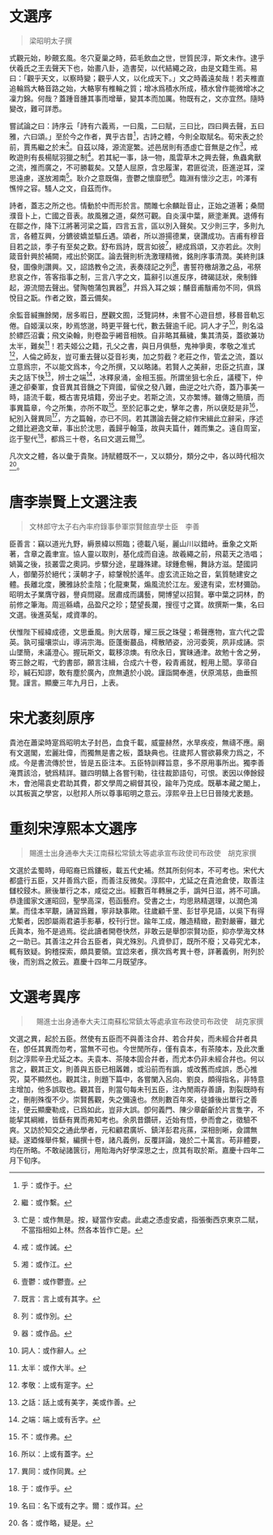 # 文選序

> 梁昭明太子撰

式觀元始，眇覿玄風。冬穴夏巢之時，茹毛飲血之世，世質民淳，斯文未作。逮乎伏羲氏之王<span class="n">去聲</span>天下也，始畫八卦，造書契，以代結繩之政，由是文籍生焉。易曰：「觀乎天文，以察時變；觀乎人文，以化成天下。」文之時義遠矣哉！若夫椎<span class="n">直追</span>輪爲大輅<span class="n">音路</span>之始，大輅寧有椎輪之質；增冰爲積水所成，積水曾<span class="n">作能</span>微增冰之凜<span class="n">力錦</span>。何哉？蓋踵<span class="n">音腫</span>其事而增華，變其本而加厲。物既有之，文亦宜然。隨時變改，難可詳悉。

嘗試論之曰：詩序云「詩有六義焉，一曰風，二曰賦，三曰比，四曰興<span class="n">去聲</span>，五曰雅，六曰頌。」至於今之作者，異乎古昔[^z1]，古詩之體，今則全取賦名。荀宋表之於前，賈馬繼之於末[^z2]。自茲以降，源流寔繁。述邑居則有憑虛亡<span class="n">音無</span>是之作[^z3]，戒畋遊則有長楊賦羽獵之制[^z4]。若其紀一事，詠一物，風雲草木之興<span class="n">去聲</span>，魚蟲禽獸之流，推而廣之，不可勝載矣。又楚人屈原，含忠履潔，君匪從流，臣進逆耳，深思遠慮，遂放湘南[^z5]。耿介之意既傷，壹鬱之懷靡愬[^z6]。臨淵有懷沙之志，吟澤有憔悴之容。騷人之文，自茲而作。

詩者，蓋志之所之也。情動於中而形於言。關雎<span class="n">七余</span>麟趾<span class="n">音止</span>，正始之道著；桑間濮<span class="n">音卜</span>上，亡國之音表。故風雅之道，粲然可觀。自炎漢中葉，厥塗漸異。退傅有在鄒之作，降<span class="n">下江</span>將著河梁之篇，四言五言，區以別<span class="n">入聲</span>矣。又少則三字，多則九言，各體互興，分鑣<span class="n">彼嬌</span>並驅<span class="n">丘遇</span>。頌者，所以游揚德業，襃讚成功。吉甫有穆<span class="n">音目</span>若之談，季子有至矣之歎。舒布爲詩，既言如彼[^z9]，總成爲頌，又亦若此。次則箴<span class="n">音針</span>興於補闕，戒出於弼匡。論<span class="n">去聲</span>則析<span class="n">洗激</span>理精微，銘則序事清潤。美終則誄發，圖像則讚興。又，詔誥教令之流，表奏牋記之列[^z10]，書誓符檄<span class="n">胡激</span>之品，弔祭悲哀之作，答客指事之制，三言八字之文，篇辭引<span class="n">以進反</span>序，碑碣誌狀，衆制鋒起，源流間<span class="n">去聲</span>出。譬陶匏<span class="n">蒲包</span>異器[^z11]，幷爲入耳之娛；黼<span class="n">音甫</span>黻<span class="n">甫勿</span>不同，俱爲悅目之翫。作者之致，蓋云備矣。

余監<span class="n">音緘</span>撫餘閑，居多暇日，歷觀文囿，泛覽詞林，未嘗不心遊目想，移晷<span class="n">音軌</span>忘倦。自姬漢以來，眇焉悠邈，時更<span class="n">平聲</span>七代，數<span class="n">去聲</span>逾千祀。詞人才子[^z12]，則名溢於縹<span class="n">匹沼</span>囊；飛文染翰，則卷盈乎緗<span class="n">音相</span>帙。自非略其蕪穢，集其清英，蓋欲兼功太半，難矣[^z13]！若夫姬公之籍，孔父之書，與日月俱懸，鬼神爭奧，孝敬之准式[^z14]，人倫之師友，豈可重<span class="n">去聲</span>以芟<span class="n">音衫</span>夷，加之剪截？老莊之作，管孟之流，蓋以立意爲宗，不以能文爲本，今之所撰，又以略諸。若賢人之美辭，忠臣之抗直，謀夫之話<span class="n">下快</span>[^z15]，辨士之端[^z16]，冰釋泉涌，金相玉振。所謂坐狙<span class="n">七余</span>丘，議稷下，仲連之卻秦軍，食<span class="n">音異</span>其<span class="n">音饑</span>之下齊國，留侯之發八難，曲逆之吐六奇，蓋乃事美一時，語流千載，概<span class="n">古害</span>見墳籍，旁出子史。若斯之流，又亦繁博。雖傳之簡牘，而事異篇章，今之所集，亦所不取[^z17]。至於記事之史，擊年之書，所以襃貶是非[^z18]，紀別<span class="n">入聲</span>異同[^z19]，方之篇翰，亦已不同。若其讚論<span class="n">去聲</span>之綜<span class="n">作宋</span>緝<span class="n">此立</span>辭采，序述之錯比<span class="n">避逸</span>文華，事出於沈思，義歸乎翰藻，故與夫篇什，雜而集之。遠自周室，迄于聖代[^z20]，都爲三十卷，名曰文選云爾[^z21]。

凡次文之體，各以彙<span class="n">于貴</span>聚。詩賦體既不一，又以類分，類分之中，各以時代相次[^z22]。

[^z1]: 乎：或作于。
[^z2]: 繼：或作繫。
[^z3]: 亡是：或作無是。按，疑當作安處。此處之憑虛安處，指張衡西京東京二賦，不當指相如上林。然各本皆作亡是。
[^z4]: 戒：或作誡。
[^z5]: 湘：或作江。
[^z6]: 壹鬱：或作鬱壹。
[^z9]: 既言：言上或有其字。
[^z10]: 列：或作別。
[^z11]: 器：或作品。
[^z12]: 詞人：或作辭人。
[^z13]: 太半：或作大半。
[^z14]: 孝敬：上或有寔字。
[^z15]: 之話：話上或有美字，美或作善。
[^z16]: 之端：端上或有舌字。
[^z17]: 不：或作弗。
[^z18]: 所以：上或有蓋字。
[^z19]: 異同：或作同異。
[^z20]: 于：或作乎。
[^z21]: 名曰：名下或有之字。爾：或作耳。
[^z22]: 各：或作略，疑是。

# 唐李崇賢上文選注表

> 文林郎守太子右內率府錄事參軍崇賢館直學士臣　李善

臣善言：竊以道光九野，縟景緯以照臨；德載八埏，麗山川以錯峙。垂象之文斯著，含章之義聿宣。協人靈以取則，基化成而自遠。故羲繩之前，飛葛天之浩唱；媧簧之後，掞叢雲之奧詞。步驟分途，星躔殊建。球鍾愈暢，舞詠方滋。楚國詞人，御蘭芬於絕代；漢朝才子，綜鞶帨於遙年。虛玄流正始之音，氣質馳建安之體。長離北度，騰雅詠於圭陰；化龍東騖，煽風流於江左。爰逮有梁，宏材彌劭。昭明太子業膺守器，譽貞問寢。居肅成而講藝，開博望以招賢。搴中葉之詞林，酌前修之筆海。周巡緜嶠，品盈尺之珍；楚望長瀾，搜徑寸之寶。故撰斯一集，名曰文選。後進英髦，咸資準的。

伏惟陛下經緯成德，文思垂風。則大居尊，耀三辰之珠璧；希聲應物，宣六代之雲英。孰可撮壤崇山，導涓宗海。臣蓬衡蕞品，樗散陋姿，汾河委筴，夙非成誦。崇山墜簡，未議澄心。握玩斯文，載移涼燠。有欣永日，實昧通津。故勉十舍之勞，寄三餘之暇，弋釣書部，願言注緝，合成六十卷，殺青甫就，輕用上聞。享帚自珍，緘石知謬，敢有塵於廣內，庶無遺於小說。謹詣闕奉進，伏原鴻慈，曲垂照覽。謹言。顯慶三年九月日，上表。

# 宋尤袤刻原序

貴池在蕭梁時寔爲昭明太子封邑，血食千載，威靈赫然，水旱疾疫，無禱不應。廟有文選閣，宏麗壯偉，而獨無是書之板，蓋缺典也。往歲邦人嘗欲募衆力爲之，不成。今是書流傳於世，皆是五臣注本。五臣特訓釋旨意，多不原用事所出。獨李善淹貫該洽，號爲精詳。雖四明贛上各嘗刊勒，往往裁節語句，可恨。袤因以俸餘鋟木，會池陽袁史君助其費，郡文學周之綱督其役，踰年乃克成。既摹本藏之閣上，以其板寘之學宮，以慰邦人所以尊事昭明之意云。淳熙辛丑上巳日晉陵尤袤題。

# 重刻宋淳熙本文選序

> 賜進士出身通奉大夫江南蘇松常鎮太等處承宣布政使司布政使　胡克家撰

文選於孟蜀時，毋昭裔已爲鏤板，載五代史補。然其所刻何本，不可考也。宋代大都盛行五臣，又幷善爲六臣，而善注反微矣。淳熙中，尤延之在貴池倉使，取善注讎校鋟木。厥後單行之本，咸從之出。經數百年轉展之手，譌舛日滋，將不可讀。恭逢國家文運昭回，聖學高深，苞函藝府。受書之士，均思熟精選理，以潤色鴻業。而佳本罕覯，誦習爲難，寧非缺事歟。往歲顧千里、彭甘亭見語，以吳下有得尤槧者，因卽屬兩君遴手影摹，校刊行世。踰年工成，雕造精緻，勘對嚴審，雖尤氏眞本，殆不是過焉。從此讀者開卷快然，非敢云是舉卽崇賢功臣，抑亦學海文林之一助已。其善注之幷合五臣者，與尤殊別。凡資參訂，既所不廢；又尋究尤本，輒有致疑。鉤稽探索，頗具要領。宜諗來者，撰次爲考異十卷，詳著義例，附列於後，而別爲之敘云。嘉慶十四年二月既望序。

# 文選考異序

>　賜進士出身通奉大夫江南蘇松常鎮太等處承宣布政使司布政使　胡克家撰

文選之異，起於五臣。然使有五臣而不與善注合幷、若合幷矣，而未經合幷者具在，卽任其異而勿考，當無不可也。今世閒所存，僅有袁本，有茶陵本，及此次重刻之淳熙辛丑尤延之本。夫袁本、茶陵本固合幷者，而尤本仍非未經合幷也。何以言之，觀其正文，則善與五臣已相羼雜，或沿前而有譌，或改舊而成誤，悉心推究，莫不顯然也。觀其注，則題下篇中，各嘗闌入呂向、劉良，頗得指名，非特意主增加，他多誤取也。觀其音，則當句每未刊五臣，注內閒兩存善讀，割裂既時有之，刪削殊復不少。崇賢舊觀，失之彌遠也。然則數百年來，徒據後出單行之善注，便云顯慶勒成，已爲如此，豈非大誤。卽何義門、陳少章齗齗於片言隻字，不能挈其綱維，皆繇有異而弗知考也。余夙昔鑽研，近始有悟，參而會之，徵驗不爽。又訪於知交之通此學者，元和顧君廣圻、鎮洋彭君兆蓀，深相剖晰，僉謂無疑。遂廼條舉件繫，編撰十卷，諸凡義例，反覆詳論，幾於二十萬言。苟非體要，均在所略。不敢祕諸篋衍，用貽海內好學深思之士，庶其有取於斯。嘉慶十四年二月下旬序。 
